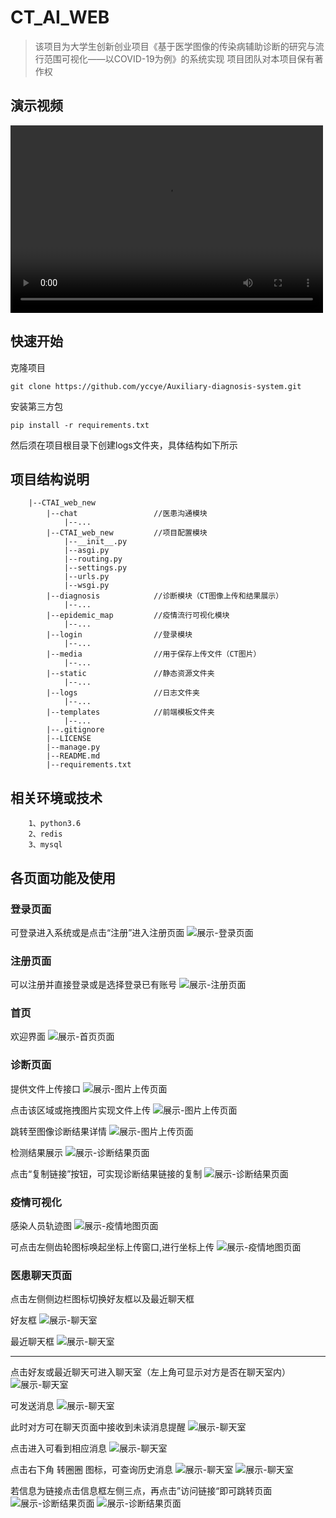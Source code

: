 # CT_AI_WEB

>该项目为大学生创新创业项目《基于医学图像的传染病辅助诊断的研究与流行范围可视化——以COVID-19为例》的系统实现
项目团队对本项目保有著作权

## 演示视频
<video src="./photos/display.mp4" controls="controls" width="500" height="300">您的浏览器不支持播放该视频！</video>

## 快速开始
克隆项目
```
git clone https://github.com/yccye/Auxiliary-diagnosis-system.git
```

安装第三方包
``` 
pip install -r requirements.txt
```
然后须在项目根目录下创建logs文件夹，具体结构如下所示

## 项目结构说明
```
    |--CTAI_web_new
        |--chat                 //医患沟通模块
            |--...
        |--CTAI_web_new         //项目配置模块
            |--__init__.py
            |--asgi.py
            |--routing.py
            |--settings.py
            |--urls.py
            |--wsgi.py
        |--diagnosis            //诊断模块（CT图像上传和结果展示）
            |--...
        |--epidemic_map         //疫情流行可视化模块
            |--...
        |--login                //登录模块
            |--...              
        |--media                //用于保存上传文件（CT图片）
            |--...              
        |--static               //静态资源文件夹
            |--...
        |--logs                 //日志文件夹
            |--...
        |--templates            //前端模板文件夹
            |--...
        |--.gitignore           
        |--LICENSE      
        |--manage.py            
        |--README.md
        |--requirements.txt 
```

## 相关环境或技术
```
    1、python3.6
    2、redis
    3、mysql
```

## 各页面功能及使用

### 登录页面

可登录进入系统或是点击“注册”进入注册页面
![展示-登录页面](./photos/login.png '登录页面')

### 注册页面

可以注册并直接登录或是选择登录已有账号
![展示-注册页面](./photos/signup.png '注册页面')

### 首页

欢迎界面
![展示-首页页面](./photos/index.png '首页')

### 诊断页面

提供文件上传接口
![展示-图片上传页面](./photos/pic_upload.png '图片上传')

点击该区域或拖拽图片实现文件上传
![展示-图片上传页面](./photos/pic_upload2.png '图片上传')

跳转至图像诊断结果详情
![展示-图片上传页面](./photos/photo_segment.png '图片上传')

检测结果展示
![展示-诊断结果页面](./photos/result.png '诊断结果')

点击“复制链接”按钮，可实现诊断结果链接的复制
![展示-诊断结果页面](./photos/link_copy.png '复制链接')

### 疫情可视化

感染人员轨迹图
![展示-疫情地图页面](./photos/map.png '疫情地图')

可点击左侧齿轮图标唤起坐标上传窗口,进行坐标上传
![展示-疫情地图页面](./photos/position_upload.png '坐标上传')


### 医患聊天页面

点击左侧侧边栏图标切换好友框以及最近聊天框

好友框
![展示-聊天室](./photos/chat_index2.png '聊天室')

最近聊天框
![展示-聊天室](./photos/chat_index3.png '聊天室')

---

点击好友或最近聊天可进入聊天室（左上角可显示对方是否在聊天室内）
![展示-聊天室](./photos/chat_room.png '聊天室')

可发送消息
![展示-聊天室](./photos/chat_room2.png '聊天室')

此时对方可在聊天页面中接收到未读消息提醒
![展示-聊天室](./photos/chat_room3.png '聊天室')

点击进入可看到相应消息
![展示-聊天室](./photos/chat_room4.png '聊天室')

点击右下角 转圈圈 图标，可查询历史消息
![展示-聊天室](./photos/chat_room5.png '聊天室')
![展示-聊天室](./photos/chat_room6.png '聊天室')

若信息为链接点击信息框左侧三点，再点击”访问链接“即可跳转页面
![展示-诊断结果页面](./photos/link_visit.png '复制链接')
![展示-诊断结果页面](./photos/link_visit2.png '复制链接')








